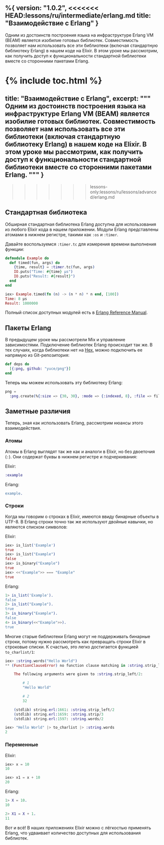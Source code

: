 %{
  version: "1.0.2",
<<<<<<< HEAD:lessons/ru/intermediate/erlang.md
  title: "Взаимодействие с Erlang"
}
---

Одним из достоинств построения языка на инфраструктуре Erlang VM (BEAM) является изобилие готовых библиотек.
Совместимость позволяет нам использовать все эти библиотеки (включая стандартную библиотеку Erlang) в нашем коде на Elixir.
В этом уроке мы рассмотрим, как получить доступ к функциональности стандартной библиотеки вместе со сторонними пакетами Erlang.

{% include toc.html %}
=======
  title: "Взаимодействие с Erlang",
  excerpt: """
  Одним из достоинств построения языка на инфраструктуре Erlang VM (BEAM) является изобилие готовых библиотек.
  Совместимость позволяет нам использовать все эти библиотеки (включая стандартную библиотеку Erlang) в нашем коде на Elixir.
  В этом уроке мы рассмотрим, как получить доступ к функциональности стандартной библиотеки вместе со сторонними пакетами Erlang.
  """
}
---
>>>>>>> lessons-only:lessons/ru/lessons/advanced/erlang.md

## Стандартная библиотека

Обширная стандартная библиотека Erlang доступна для использования из любого Elixir кода в нашем приложении. Модули Erlang представлены атомами в нижнем регистре, такими как `:os` и `:timer`.

Давайте воспользуемся `:timer.tc` для измерения времени выполнения функции:

```elixir
defmodule Example do
  def timed(fun, args) do
    {time, result} = :timer.tc(fun, args)
    IO.puts("Time: #{time} μs")
    IO.puts("Result: #{result}")
  end
end

iex> Example.timed(fn (n) -> (n * n) * n end, [100])
Time: 8 μs
Result: 1000000
```

Полный список доступных модулей есть в [Erlang Reference Manual](http://erlang.org/doc/apps/stdlib/).

## Пакеты Erlang

В предыдущем уроке мы рассмотрели Mix и управление зависимостями.
Подключение библиотек Erlang происходит так же.
В тех случаях, когда библиотеки нет на [Hex](https://hex.pm), можно подключить ее напрямую из Git-репозитория:

```elixir
def deps do
  [{:png, github: "yuce/png"}]
end
```

Теперь мы можем использовать эту библиотеку Erlang:

```elixir
png =
  :png.create(%{:size => {30, 30}, :mode => {:indexed, 8}, :file => file, :palette => palette})
```

## Заметные различия

Теперь, зная как использовать Erlang, рассмотрим нюансы этого взаимодействия.

### Атомы

Атомы в Erlang выглядят так же как и аналоги в Elixir, но без двоеточия (`:`). Они содержат буквы в нижнем регистре и подчеркивания:

Elixir:

```elixir
:example
```

Erlang:

```erlang
example.
```

### Строки

Когда мы говорим о строках в Elixir, имеются ввиду бинарные объекты в UTF-8. В Erlang строки точно так же используют двойные кавычки, но являются списком символов:

Elixir:

```elixir
iex> is_list('Example')
true
iex> is_list("Example")
false
iex> is_binary("Example")
true
iex> <<"Example">> === "Example"
true
```

Erlang:

```erlang
1> is_list('Example').
false
2> is_list("Example").
true
3> is_binary("Example").
false
4> is_binary(<<"Example">>).
true
```

Многие старые библиотеки Erlang могут не поддерживать бинарные строки, потому нужно рассмотреть как превращать строки Elixir в строковые списки.
К счастью, это легко достигается функцией `to_charlist/1`:

```elixir
iex> :string.words("Hello World")
** (FunctionClauseError) no function clause matching in :string.strip_left/2

    The following arguments were given to :string.strip_left/2:

        # 1
        "Hello World"

        # 2
        32

    (stdlib) string.erl:1661: :string.strip_left/2
    (stdlib) string.erl:1659: :string.strip/3
    (stdlib) string.erl:1597: :string.words/2

iex> "Hello World" |> to_charlist |> :string.words
2
```

### Переменные

Elixir:

```elixir
iex> x = 10
10

iex> x1 = x + 10
20
```

Erlang:

```erlang
1> X = 10.
10

2> X1 = X + 1.
11
```

Вот и всё! В наших приложениях Elixir можно с лёгкостью применять Erlang, что удваивает количество доступных для использования библиотек.
